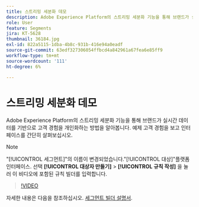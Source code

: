 ```yaml
---
title: 스트리밍 세분화 데모
description: Adobe Experience Platform의 스트리밍 세분화 기능을 통해 브랜드가 실시간 데이터를 기반으로 고객 경험을 개인화하는 방법을 알아봅니다. 예제 고객 경험을 보고 인터페이스를 간단히 살펴보십시오.
role: User
feature: Segments
jira: KT-5628
thumbnail: 36184.jpg
exl-id: 822a5115-1dba-4b8c-931b-416e94a0eadf
source-git-commit: 63edf327306054ffbcd4a842961a67fea6e85ff9
workflow-type: tm+mt
source-wordcount: '111'
ht-degree: 6%

---
```


# 스트리밍 세분화 데모

Adobe Experience Platform의 스트리밍 세분화 기능을 통해 브랜드가 실시간 데이터를 기반으로 고객 경험을 개인화하는 방법을 알아봅니다. 예제 고객 경험을 보고 인터페이스를 간단히 살펴보십시오.

>[!NOTE]
>
> &quot;[!UICONTROL 세그먼트]&quot;의 이름이 변경되었습니다.&quot;[!UICONTROL 대상]&quot;플랫폼 인터페이스. 선택 **[!UICONTROL 대상자 만들기]** > **[!UICONTROL 규칙 작성]** 을 눌러 이 비디오에 포함된 규칙 빌더를 입력합니다.

>[!VIDEO](https://video.tv.adobe.com/v/36184?quality=12&learn=on)

자세한 내용은 다음을 참조하십시오. [세그먼트 빌더 설명서](https://experienceleague.adobe.com/docs/experience-platform/segmentation/ui/segment-builder.html).

